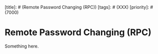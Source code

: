 [title]: # (Remote Password Changing (RPC))
[tags]: # (XXX)
[priority]: # (7000)
# Remote Password Changing (RPC)
Something here.
